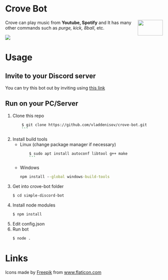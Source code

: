 # Crove Bot
<img src="https://image.flaticon.com/icons/svg/122/122320.svg" align="right" width="80" height="50"/>Crove can play music from **Youtube, Spotify** and It has many other commands such as *purge, kick, 8ball*, etc.

![](http://g.recordit.co/GpyFAaaINI.gif)

# Usage
## Invite to your Discord server
You can try this bot out by inviting using [this link](https://discordapp.com/oauth2/authorize?&client_id=573460427753914368&scope=bot&permissions=8)

## Run on your PC/Server

1.  Clone this repo
	```sh
    	$ git clone https://github.com/vladdenisov/crove-bot.git
    	```
1.  Install build tools
	- Linux (change package manager if necessary)
		```sh
    		$ sudo apt install autoconf libtool g++ make
    		```
	- Windows 
		```cmd
		npm install --global windows-build-tools
		```
1. Get into crove-bot folder
	```sh 
	$ cd simple-discord-bot
	```
1. Install node modules
	```sh 
	$ npm install 
	```
1. Edit config.json
1. Run bot
	```sh 
	$ node .
	```


# Links
Icons made by <a href="https://www.flaticon.com/authors/freepik" title="Freepik">Freepik</a> from <a href="https://www.flaticon.com/" title="Flaticon"> www.flaticon.com</a>


